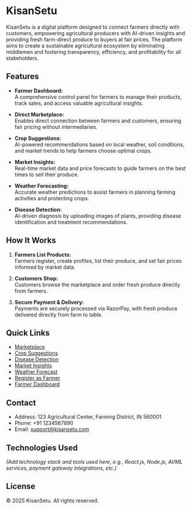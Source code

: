 # KisanSetu

KisanSetu is a digital platform designed to connect farmers directly with customers, empowering agricultural producers with AI-driven insights and providing fresh farm-direct produce to buyers at fair prices. The platform aims to create a sustainable agricultural ecosystem by eliminating middlemen and fostering transparency, efficiency, and profitability for all stakeholders.

## Features

- **Farmer Dashboard:**  
  A comprehensive control panel for farmers to manage their products, track sales, and access valuable agricultural insights.

- **Direct Marketplace:**  
  Enables direct connection between farmers and customers, ensuring fair pricing without intermediaries.

- **Crop Suggestions:**  
  AI-powered recommendations based on local weather, soil conditions, and market trends to help farmers choose optimal crops.

- **Market Insights:**  
  Real-time market data and price forecasts to guide farmers on the best times to sell their produce.

- **Weather Forecasting:**  
  Accurate weather predictions to assist farmers in planning farming activities and protecting crops.

- **Disease Detection:**  
  AI-driven diagnosis by uploading images of plants, providing disease identification and treatment recommendations.

## How It Works

1. **Farmers List Products:**  
   Farmers register, create profiles, list their produce, and set fair prices informed by market data.

2. **Customers Shop:**  
   Customers browse the marketplace and order fresh produce directly from farmers.

3. **Secure Payment & Delivery:**  
   Payments are securely processed via RazorPay, with fresh produce delivered directly from farm to table.

## Quick Links

- [Marketplace](https://kisansetu-gules.vercel.app/marketplace)  
- [Crop Suggestions](https://kisansetu-gules.vercel.app/farmer/crop-suggestions)  
- [Disease Detection](https://kisansetu-gules.vercel.app/farmer/disease-detection)  
- [Market Insights](https://kisansetu-gules.vercel.app/farmer/market-insights)  
- [Weather Forecast](https://kisansetu-gules.vercel.app/farmer/weather-forecast)  
- [Register as Farmer](https://kisansetu-gules.vercel.app/register)  
- [Farmer Dashboard](https://kisansetu-gules.vercel.app/farmer/dashboard)  

## Contact

- Address: 123 Agricultural Center, Farming District, IN 560001  
- Phone: +91 1234567890  
- Email: support@kisansetu.com  

## Technologies Used

*(Add technology stack and tools used here, e.g., React.js, Node.js, AI/ML services, payment gateway integrations, etc.)*

## License

© 2025 KisanSetu. All rights reserved.
